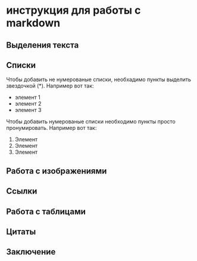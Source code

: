 # инструкция для работы с markdown

## Выделения текста

## Списки

Чтобы добавить не нумерованые списки, необхадимо пункты выделить звездочкой (*). Например вот так:
* элемент 1
* элемент 2
* элемент 3

Чтобы добавить нумерованые списки необходимо пункты просто пронумировать. Например вот так:
1. Элемент
2. Элемент
3. Элемент

## Работа с изображениями

## Ссылки

## Работа с таблицами

## Цитаты

## Заключение
